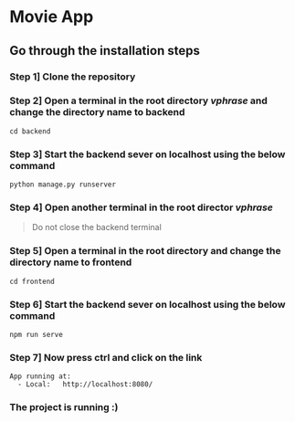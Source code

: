 # Movie App

## Go through the installation steps

### Step 1] Clone the repository 

### Step 2] Open a terminal in the root directory *vphrase* and change the directory name to backend
```
cd backend
```

### Step 3] Start the backend sever on localhost using the below command
```
python manage.py runserver
```

### Step 4] Open another terminal in the root director *vphrase* 
> Do not close the backend terminal

### Step 5] Open a terminal in the root directory and change the directory name to frontend
```
cd frontend
```

### Step 6] Start the backend sever on localhost using the below command
```
npm run serve
```

### Step 7] Now press ctrl and click on the link 
```
App running at:
  - Local:   http://localhost:8080/ 
```



### The project is running :)
